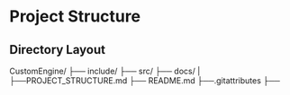 # Project Structure

## Directory Layout 

CustomEngine/
├── include/
├── src/
├── docs/
|    ├──PROJECT_STRUCTURE.md
├── README.md
├──.gitattributes
├──